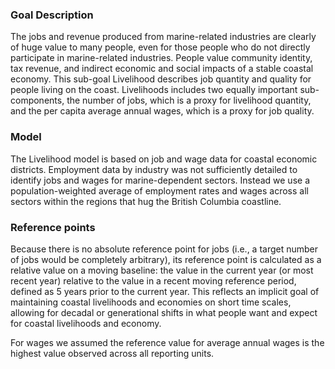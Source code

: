 ### Goal Description

The jobs and revenue produced from marine-related industries are clearly of huge value to many people, even for those people who do not directly participate in marine-related industries. People value community identity, tax revenue, and indirect economic and social impacts of a stable coastal economy. This sub-goal Livelihood describes job quantity and quality for people living on the coast. Livelihoods includes two equally important sub-components, the number of jobs, which is a proxy for livelihood quantity, and the per capita average annual wages, which is a proxy for job quality.

### Model 

The Livelihood model is based on job and wage data for coastal economic districts.  Employment data by industry was not sufficiently detailed to identify jobs and wages for marine-dependent sectors.  Instead we use a population-weighted average of employment rates and wages across all sectors within the regions that hug the British Columbia coastline.

### Reference points 

Because there is no absolute reference point for jobs (i.e., a target number of jobs would be completely arbitrary), its reference point is calculated as a relative value on a moving baseline: the value in the current year (or most recent year) relative to the value in a recent moving reference period, defined as 5 years prior to the current year. This reflects an implicit goal of maintaining coastal livelihoods and economies on short time scales, allowing for decadal or generational shifts in what people want and expect for coastal livelihoods and economy. <!-- should ref pt be rolling mean of 5 years, or value 5 years ago? -->

For wages we assumed the reference value for average annual wages is the highest value observed across all reporting units.


